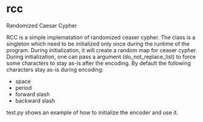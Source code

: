 # rcc
Randomized Caesar Cypher

RCC is a simple implematation of randomized ceaser cypher. The class is a singleton which need to be initialized only once during the runtime of the program. During initialization, it will create a random map for ceaser cypher. During initialization, one can pass a argument (do_not_replace_list) to force some characters to stay as-is after the encoding. By default the following characters stay as-is during encoding:
* space
* period
* forward slash
* backward slash

test.py shows an example of how to initialize the encoder and use it.
